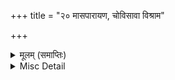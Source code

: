 +++
title = "२० मासपारायण, चोविसावा विश्राम"

+++


<details><summary>मूलम् (समाप्तिः)</summary>

इति श्रीमद्रामचरितमानसे सकलकलिकलुषविध्वंसने पञ्चमः सोपानः समाप्तः।  
कलियुगाच्या संपूर्ण पापांचा नाश करणाऱ्या श्रीरामचरितमानसाचा हा पाचवा सोपान समाप्त झाला.  
(सुन्दरकाण्ड समाप्त)
</details>

<details><summary>Misc Detail</summary>

॥ श्रीजानकीवल्लभो विजयते॥  
श्रीरामचरितमानस (षष्ठ सोपान)
</details>